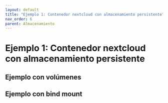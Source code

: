 ```yaml
---
layout: default
title: "Ejemplo 1: Contenedor nextcloud con almacenamiento persistente"
nav_order: 6
parent: Almacenamiento
---
```


# Ejemplo 1: Contenedor nextcloud con almacenamiento persistente

## Ejemplo con volúmenes

## Ejemplo con bind mount